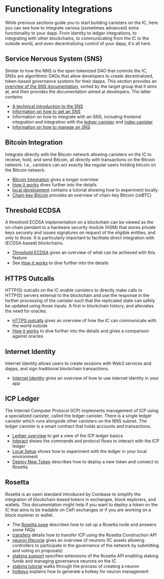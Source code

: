 # Functionality Integrations

While previous sections guide you to start building canisters on the IC, here you can see how to integrate various (sometimes advanced) extra functionality to your dapp. From identity to ledger integrations, to integrating with other blockchains, to communicating from the IC to the outside world, and even decentralizing control of your dapp, it's all here.

## Service Nervous System (SNS)
Similar to how the NNS is the open tokenized DAO that controls the IC, SNSs are algorithmic DAOs that allow developers to create decentralized, token-based governance systems for their dapps. This section provides an [overview of the SNS documentation](./sns/index.md), sorted by the target group that it aims at, and then provides the documentation aimed at developers.
The latter contains

* [A technical introduction to the SNS](./sns/sns-intro.md)
* [Information on how to get an SNS](./sns/get-sns/get-sns-intro.md)
* Information on how to integrate with an SNS, including frontend integration and integration with the [ledger canister](./sns/integrate-sns/ledger-integration.md) and [index canister](./sns/integrate-sns/index-integration.md)
* [Information on how to manage an SNS](./sns/managing-sns/manage-sns-intro.md)

## Bitcoin Integration
Integrate directly with the Bitcoin network allowing canisters on the IC to receive, hold, and send Bitcoin, all directly with transactions on the Bitcoin network. I.e., canisters can act exactly like regular users holding bitcoin on the Bitcoin network.

* [Bitcoin Integration](./bitcoin/index.md) gives a longer overview
* [How it works](./bitcoin/bitcoin-how-it-works.md) dives further into the details
* [local development](./bitcoin/local-development.md) contains a tutorial showing how to experiment locally
* [Chain-key Bitcoin](./bitcoin/ckbtc.md) provides an overview of chain-key Bitcoin (ckBTC)

## Threshold ECDSA
A threshold ECDSA implementation on a blockchain can be viewed as the on-chain pendant to a hardware security module (HSM) that stores private keys securely and issues signatures on request of the eligible entities, and only to those. It is particularly important to facilitate direct integration with (ECDSA-based) blockchains.

* [Threshold ECDSA](./t-ecdsa/index.md) gives an overview of what can be achieved with this feature
* See [How it works](./t-ecdsa/t-ecdsa-how-it-works.md) to dive further into the details

## HTTPS Outcalls
HTTP(S) outcalls on the IC enable canisters to directly make calls to HTTP(S) servers external to the blockchain and use the response in the further processing of the canister such that the replicated state can safely be updated using those inputs. A first in blockchain history, and alleviates the need for oracles.
* [HTTPS outcalls](./http_requests/index.md) gives an overview of how the IC can communicate with the world outside
* [How it works](./http_requests/http_requests-how-it-works.md) to dive further into the details and gives a comparison against oracles

## Internet Identity
Internet Identity allows users to create sessions with Web3 services and dapps, and sign traditional blockchain transactions.
* [Internet Identity](./internet-identity/integrate-identity.md) gives an overview of how to use internet identity in your app

## ICP Ledger
The Internet Computer Protocol (ICP) implements management of ICP using a specialized canister, called the ledger canister. There is a single ledger canister which runs alongside other canisters on the NNS subnet. The ledger canister is a smart contract that holds accounts and transactions.

* [Ledger overview](./ledger/index.md) to get a view of the ICP ledger basics
* [Interact](./ledger/interact-with-ledger.md) shows the commands and protocol flows to interact with the ICP ledger
* [Local Setup](./ledger/ledger-local-setup.md) shows how to experiment with the ledger in your local environment
* [Deploy New Token](./ledger/deploy-new-token.md) describes how to deploy a new token and connect to Rosetta

## Rosetta
Rosetta is an open standard introduced by Coinbase to simplify the integration of blockchain-based tokens in exchanges, block explorers, and wallets. This documentation might help if you want to deploy a token on the IC that aims to be tradable on CeFi exchanges or if you are working on a block explorer or wallet.
* The [Rosetta page](./rosetta/index.md) describes how to set up a Rosetta node and answers some FAQs
* [transfers](./rosetta/transfers.md) details how to transfer ICP using the Rosetta Construction API
* [neuron lifecycle](./rosetta/neuron-lifecycle.md) gives an overview of neurons (IC assets allowing controllers to participate in the governance of the network by submitting and voting on proposals)
* [staking support](./rosetta/staking-support.md) specifies extensions of the Rosetta API enabling staking funds and managing governance neurons on the IC
* [staking tutorial](./rosetta/staking-tutorial.md) walks through the process of creating a neuron
* [hotkeys](./rosetta/hotkeys.md) explains how to generate a hotkey for neuron management
